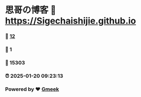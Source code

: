 # 思哥の博客 :link: https://Sigechaishijie.github.io 
### :page_facing_up: [12](https://Sigechaishijie.github.io/tag.html) 
### :speech_balloon: 1 
### :hibiscus: 15303 
### :alarm_clock: 2025-01-20 09:23:13 
### Powered by :heart: [Gmeek](https://github.com/Meekdai/Gmeek)
